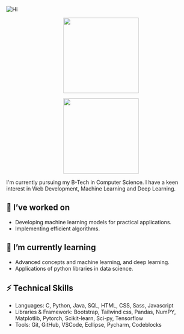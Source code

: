 ![Hi](https://readme-typing-svg.demolab.com/?lines=Hi+there,+I'm+Vaishnavi+⋆˚࿔&center=true&size=30&width=1000px&height=65)

<p align="center">
<a href="https://github.com/Vaitae/">
  <img height=200 align="center" src="https://github-readme-stats.vercel.app/api?username=Vaitae&show_icons=true&theme=radical" />
</a>
</p>
<p align="center">
<a href="https://github.com/Vaitae/">
  <img height=200 align="center" src="https://github-readme-stats.vercel.app/api/top-langs?username=Vaitae&layout=compact&theme=radical&langs_count=8&card_width=320" />
</a>
</p>

<p>I'm currently pursuing my B-Tech in Computer Science. I have a keen interest in Web Development, Machine Learning and Deep Learning.</p>

## 🔭 I’ve worked on
- Developing machine learning models for practical applications.
- Implementing efficient algorithms.

## 🌱 I’m currently learning 
- Advanced concepts and machine learning, and deep learning.
- Applications of python libraries in data science.

## ⚡ Technical Skills
- Languages: C, Python, Java, SQL, HTML, CSS, Sass, Javascript
- Libraries & Framework: Bootstrap, Tailwind css, Pandas, NumPY, Matplotlib, Pytorch, Scikit-learn, Sci-py, Tensorflow
- Tools: Git, GitHub, VSCode, Ecllipse, Pycharm, Codeblocks

